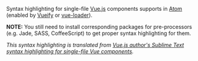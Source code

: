 Syntax highlighting for single-file [Vue.js](http://vuejs.org) components supports in [Atom](https://atom.io/) (enabled by [Vueify](https://github.com/vuejs/vueify) or [vue-loader](https://github.com/vuejs/vue-loader)).

**NOTE:** You still need to install corresponding packages for pre-processors (e.g. Jade, SASS, CoffeeScript) to get proper syntax highlighting for them.

*This syntax highlighting is translated from [Vue.js author's Sublime Text syntax highlighting for single-file Vue components](https://github.com/vuejs/vue-syntax-highlight).*
